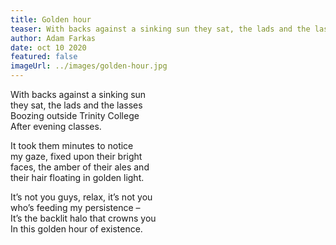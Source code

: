 ```yaml
---
title: Golden hour
teaser: With backs against a sinking sun they sat, the lads and the lasses.
author: Adam Farkas
date: oct 10 2020
featured: false
imageUrl: ../images/golden-hour.jpg
---
```


With backs against a sinking sun  
they sat, the lads and the lasses  
Boozing outside Trinity College  
After evening classes.

It took them minutes to notice  
my gaze, fixed upon their bright  
faces, the amber of their ales and  
their hair floating in golden light.

It’s not you guys, relax, it’s not you  
who’s feeding my persistence –  
It’s the backlit halo that crowns you  
In this golden hour of existence.
